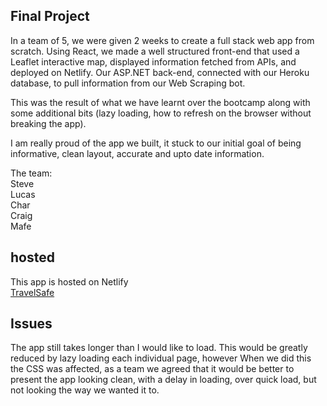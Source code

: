 ## Final Project  


In a team of 5, we were given 2 weeks to create a full stack web app from scratch. Using React, we made a well structured front-end that used a Leaflet interactive map, displayed information fetched from APIs, and deployed on Netlify. Our ASP.NET back-end, connected with our Heroku database, to pull information from our Web Scraping bot.  

This was the result of what we have learnt over the bootcamp along with some additional bits (lazy loading, how to refresh on the browser without breaking the app).  

I am really proud of the app we built, it stuck to our initial goal of being informative, clean layout, accurate and upto date information.

The team:  
Steve  
Lucas  
Char  
Craig  
Mafe  

## hosted  
This app is hosted on Netlify  
[TravelSafe](https://travel-safe-cohort5.netlify.app/)  

## Issues
The app still takes longer than I would like to load. This would be greatly reduced by lazy loading each individual page, however When we did this the CSS was affected, as a team we agreed that it would be better to present the app looking clean, with a delay in loading, over quick load, but not looking the way we wanted it to.  


